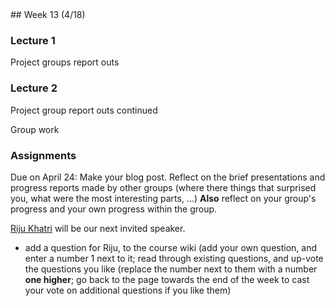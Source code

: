 <div class="week">

<div class="week_heading" markdown="1">
## Week 13 (4/18)
</div>

<div class="column_materials"  markdown="1">

### Lecture 1

Project groups report outs

### Lecture 2

Project group report outs continued

Group work

</div>

<div class="column_assign"  markdown="1">

### Assignments


Due on April 24: Make your blog post. Reflect on the brief presentations and progress
reports made by other groups (where there things that surprised you, what were the most
interesting parts, ...)
__Also__ reflect on your group's progress and your own progress within the group.

[Riju Khatri](https://www.linkedin.com/in/riju-khatri/?originalSubdomain=in) will be our next invited speaker.
  - add a question for Riju,  to the course wiki (add your own question, and enter a number 1 next to it; read through existing questions, and up-vote the questions you like (replace the number next to them with a number __one higher__; go back to the page towards the end of the week to cast your vote on additional questions if you like them)




</div>
</div>
